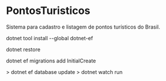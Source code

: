 # PontosTuristicos
Sistema para cadastro e listagem de pontos turísticos do Brasil.

<p>dotnet tool install --global dotnet-ef<p>
<p>dotnet restore</p>
<p>dotnet ef migrations add InitialCreate</p>
> dotnet ef database update
> dotnet watch run
